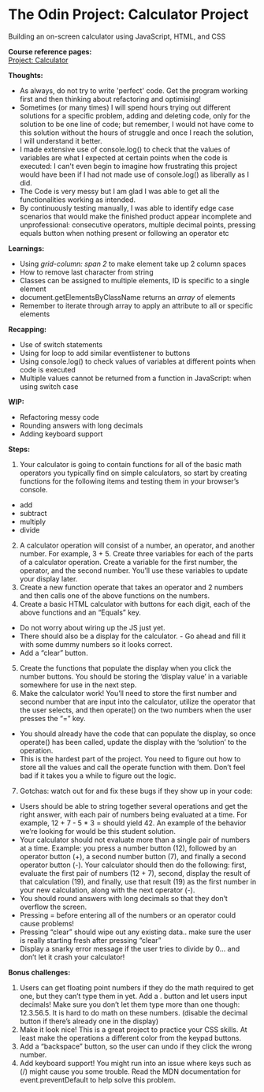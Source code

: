 # The Odin Project: Calculator Project

Building an on-screen calculator using JavaScript, HTML, and CSS

**Course reference pages:** \
[Project: Calculator](https://www.theodinproject.com/lessons/foundations-calculator)

**Thoughts:**
- As always, do not try to write 'perfect' code. Get the program working first and then thinking about refactoring and optimising!
- Sometimes (or many times) I will spend hours trying out different solutions for a specific problem, adding and deleting code, only for the solution to be one line of code; but remember, I would not have come to this solution without the hours of struggle and once I reach the solution, I will understand it better.
- I made extensive use of console.log() to check that the values of variables are what I expected at certain points when the code is executed: I can't even begin to imagine how frustrating this project would have been if I had not made use of console.log() as liberally as I did.
- The Code is very messy but I am glad I was able to get all the functionalities working as intended.
- By continuously testing manually, I was able to identify edge case scenarios that would make the finished product appear incomplete and unprofessional: consecutive operators, multiple decimal points, pressing equals button when nothing present or following an operator etc

**Learnings:**
- Using *grid-column: span 2* to make element take up 2 column spaces
- How to remove last character from string
- Classes can be assigned to multiple elements, ID is specific to a single element
- document.getElementsByClassName returns an *array* of elements
- Remember to iterate through array to apply an attribute to all or specific elements

**Recapping:**
- Use of switch statements
- Using for loop to add similar eventlistener to buttons
- Using console.log() to check values of variables at different points when code is executed
- Multiple values cannot be returned from a function in JavaScript: when using switch case

**WIP:**
- Refactoring messy code
- Rounding answers with long decimals
- Adding keyboard support

**Steps:**
1. Your calculator is going to contain functions for all of the basic math operators you typically find on simple calculators, so start by creating functions for the following items and testing them in your browser’s console.
- add
- subtract
- multiply
- divide
2. A calculator operation will consist of a number, an operator, and another number. For example, 3 + 5. Create three variables for each of the parts of a calculator operation. Create a variable for the first number, the operator, and the second number. You’ll use these variables to update your display later.
3. Create a new function operate that takes an operator and 2 numbers and then calls one of the above functions on the numbers.
4. Create a basic HTML calculator with buttons for each digit, each of the above functions and an “Equals” key.
- Do not worry about wiring up the JS just yet.
- There should also be a display for the calculator. - Go ahead and fill it with some dummy numbers so it looks correct.
- Add a “clear” button.
5. Create the functions that populate the display when you click the number buttons. You should be storing the ‘display value’ in a variable somewhere for use in the next step.
6. Make the calculator work! You’ll need to store the first number and second number that are input into the calculator, utilize the operator that the user selects, and then operate() on the two numbers when the user presses the “=” key.
- You should already have the code that can populate the display, so once operate() has been called, update the display with the ‘solution’ to the operation.
- This is the hardest part of the project. You need to figure out how to store all the values and call the operate function with them. Don’t feel bad if it takes you a while to figure out the logic.
7. Gotchas: watch out for and fix these bugs if they show up in your code:
- Users should be able to string together several operations and get the right answer, with each pair of numbers being evaluated at a time. For example, 12 + 7 - 5 * 3 = should yield 42. An example of the behavior we’re looking for would be this student solution.
- Your calculator should not evaluate more than a single pair of numbers at a time. Example: you press a number button (12), followed by an operator button (+), a second number button (7), and finally a second operator button (-). Your calculator should then do the following: first, evaluate the first pair of numbers (12 + 7), second, display the result of that calculation (19), and finally, use that result (19) as the first number in your new calculation, along with the next operator (-).
- You should round answers with long decimals so that they don’t overflow the screen.
- Pressing = before entering all of the numbers or an operator could cause problems!
- Pressing “clear” should wipe out any existing data.. make sure the user is really starting fresh after pressing “clear”
- Display a snarky error message if the user tries to divide by 0… and don’t let it crash your calculator!

**Bonus challenges:**
1. Users can get floating point numbers if they do the math required to get one, but they can’t type them in yet. Add a . button and let users input decimals! Make sure you don’t let them type more than one though: 12.3.56.5. It is hard to do math on these numbers. (disable the decimal button if there’s already one in the display)
2. Make it look nice! This is a great project to practice your CSS skills. At least make the operations a different color from the keypad buttons.
3. Add a “backspace” button, so the user can undo if they click the wrong number.
4. Add keyboard support! You might run into an issue where keys such as (/) might cause you some trouble. Read the MDN documentation for event.preventDefault to help solve this problem.
